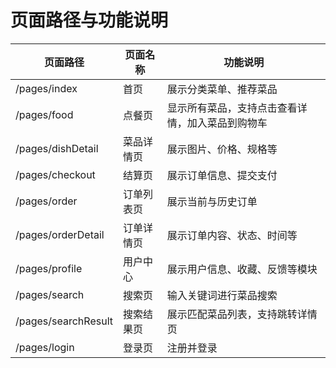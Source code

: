 # 页面路径与功能说明

| 页面路径 | 页面名称 | 功能说明 |
|----------|----------|----------|
| /pages/index | 首页 | 展示分类菜单、推荐菜品 |
| /pages/food | 点餐页 | 显示所有菜品，支持点击查看详情，加入菜品到购物车 |
| /pages/dishDetail | 菜品详情页 | 展示图片、价格、规格等 |
| /pages/checkout | 结算页 | 展示订单信息、提交支付 |
| /pages/order | 订单列表页 | 展示当前与历史订单 |
| /pages/orderDetail | 订单详情页 | 展示订单内容、状态、时间等 |
| /pages/profile | 用户中心 | 展示用户信息、收藏、反馈等模块 |
| /pages/search | 搜索页 | 输入关键词进行菜品搜索 |
| /pages/searchResult | 搜索结果页 | 展示匹配菜品列表，支持跳转详情页 |
| /pages/login | 登录页 | 注册并登录 |
